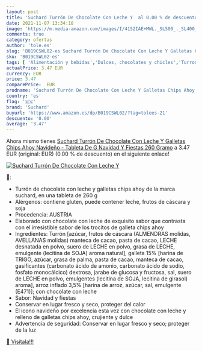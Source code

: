 ```yaml
---
layout: post
title: 'Suchard Turrón De Chocolate Con Leche Y  al 0.00 % de descuento'
date: 2021-11-07 13:34:18
image: 'https://m.media-amazon.com/images/I/41S2IAE+MWL._SL500_._SL400_.jpg'
comments: true
category: ofertas
author: 'tole.es'
slug: 'B019CSWL02-es Suchard Turrón De Chocolate Con Leche Y Galletas Chips...'
sku: 'B019CSWL02-es'
tags: [ 'Alimentación y bebidas','Dulces, chocolates y chicles','Turrones','chocolate','suchard', ]
actualPrice: 3.47 EUR
currency: EUR
price: 3.47
comparePrice:  EUR
prodname: 'Suchard Turrón De Chocolate Con Leche Y Galletas Chips Ahoy Navideño - Tableta De G  Navidad Y Fiestas  260 Gramo'
country: 'es'
flag: '🇪🇸'
brand: 'Suchard'
buyurl: 'https://www.amazon.es/dp/B019CSWL02/?tag=tolees-21'
descuento: '0.00'
average: '3.47'
---
```


Ahora mismo tienes [Suchard Turrón De Chocolate Con Leche Y Galletas Chips Ahoy Navideño - Tableta De G  Navidad Y Fiestas  260 Gramo](https://www.amazon.es/dp/B019CSWL02/?tag=tolees-21) a 3.47 EUR (original:  EUR) (0.00 %  de descuento) en el siguiente enlace!

[![Suchard Turrón De Chocolate Con Leche Y ](https://m.media-amazon.com/images/I/41S2IAE+MWL._SL500_._SL400_.jpg)](https://www.amazon.es/dp/B019CSWL02/?tag=tolees-21)

🔎:

- Turrón de chocolate con leche y galletas chips ahoy de la marca suchard, en una tableta de 260 g
- Alérgenos: contiene gluten, puede contener leche, frutos de cáscara y soja
- Procedencia: AUSTRIA
- Elaborado con chocolate con leche de exquisito sabor que contrasta con el irresistible sabor de los trocitos de galleta chips ahoy
- Ingredientes: Turrón [azúcar, frutos de cáscara (ALMENDRAS molidas, AVELLANAS molidas) manteca de cacao, pasta de cacao, LECHE desnatada en polvo, suero de LECHE en polvo, grasa de LECHE, emulgente (lecitina de SOJA) aroma natural], galleta 15% [harina de TRIGO, azúcar, grasa de palma, pasta de cacao, manteca de cacao, gasificantes (carbonato ácido de amonio, carbonato ácido de sodio, fosfato monocálcico) dextrosa, jarabe de glucosa y fructosa, sal, suero de LECHE en polvo, emulgentes (lecitina de SOJA, lecitina de girasol) aroma], arroz inflado 3,5% [harina de arroz, azúcar, sal, emulgente (E471)]; con chocolate con leche
- Sabor: Navidad y fiestas
- Conservar en lugar fresco y seco, proteger del calor
- El icono navideño por excelencia esta vez con chocolate con leche y relleno de galletas chips ahoy, crujiente y dulce
- Advertencia de seguridad: Conservar en lugar fresco y seco; proteger de la luz

[🛒 Visítala!!!](https://www.amazon.es/dp/B019CSWL02/?tag=tolees-21)
